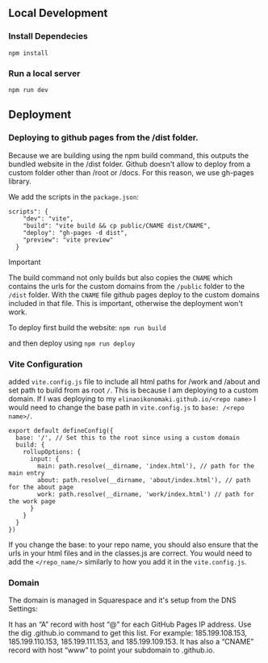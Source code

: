 ## Local Development
### Install Dependecies 
```npm install```

### Run a local server 
```npm run dev```

## Deployment
### Deploying to github pages from the /dist folder. 
Because we are building using the npm build command, this outputs the bundled website in the /dist folder. 
Github doesn't allow to deploy from a custom folder other than /root or /docs. For this reason, we use gh-pages library. 

We add the scripts in the `package.json`:
```
scripts": {
    "dev": "vite",
    "build": "vite build && cp public/CNAME dist/CNAME",
    "deploy": "gh-pages -d dist",
    "preview": "vite preview"
  }

```

> [!IMPORTANT] 
> The build command not only builds but also copies the `CNAME` which contains the urls for the custom domains from the `/public` folder to the `/dist` folder. With the `CNAME` file github pages deploy to the custom domains included in that file. This is important, otherwise the deployment won't work. 

To deploy first build the website:
``npm run build``

and then deploy using
``npm run deploy ``

### Vite Configuration
added `vite.config.js` file to include all html paths for /work and /about and set path to build from as root `/`. This is because I am deploying to a custom domain. If I was deploying to my `elinaoikonomaki.github.io/<repo name>` I would need to change the base path in `vite.config.js` to `base: /<repo name>/`. 

```
export default defineConfig({
  base: '/', // Set this to the root since using a custom domain
  build: {
    rollupOptions: {
      input: {
        main: path.resolve(__dirname, 'index.html'), // path for the main entry
        about: path.resolve(__dirname, 'about/index.html'), // path for the about page
        work: path.resolve(__dirname, 'work/index.html') // path for the work page
      }
    }
  }
})
```

If you change the base: to your repo name, you should also ensure that the urls in your html files and in the classes.js are correct. You would need to add the `</repo_name/>` similarly to how you add it in the `vite.config.js`.

### Domain
The domain is managed in Squarespace and it's setup from the DNS Settings:

It has an “A” record with host “@” for each GitHub Pages IP address. 
Use the dig <user>.github.io command to get this list. 
For example: 185.199.108.153, 185.199.110.153, 185.199.111.153, and 185.199.109.153.
It has also a “CNAME” record with host “www” to point your subdomain to <user>.github.io.





